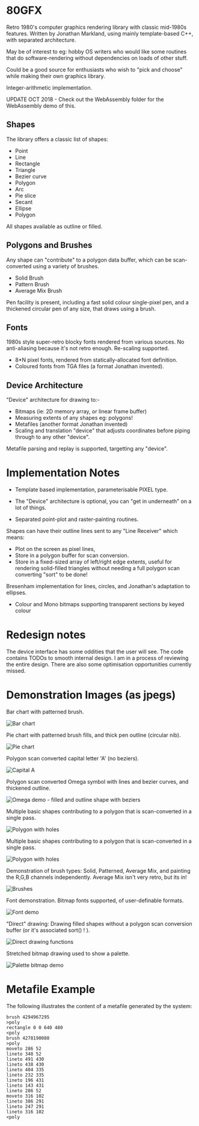 80GFX
=====

Retro 1980's computer graphics rendering library with classic mid-1980s features.
Written by Jonathan Markland, using mainly template-based C++, with separated
architecture.

May be of interest to eg: hobby OS writers who would like some routines
that do software-rendering without dependencies on loads of other stuff.

Could be a good source for enthusiasts who wish to "pick and choose" while
making their own graphics library.

Integer-arithmetic implementation.


UPDATE OCT 2018 - Check out the WebAssembly folder for the WebAssembly demo of this.



Shapes
------

The library offers a classic list of shapes:

- Point
- Line
- Rectangle
- Triangle
- Bezier curve
- Polygon
- Arc
- Pie slice
- Secant
- Ellipse
- Polygon 

All shapes available as outline or filled.



Polygons and Brushes
--------------------

Any shape can "contribute" to a polygon data buffer, which can be 
scan-converted using a variety of brushes.

- Solid Brush
- Pattern Brush
- Average Mix Brush

Pen facility is present, including a fast solid colour single-pixel pen,
and a thickened circular pen of any size, that draws using a brush.



Fonts
-----

1980s style super-retro blocky fonts rendered from various sources.
No anti-aliasing because it's not retro enough.
Re-scaling supported.

- 8*N pixel fonts, rendered from statically-allocated font definition.
- Coloured fonts from TGA files (a format Jonathan invented).



Device Architecture
-------------------

"Device" architecture for drawing to:-

- Bitmaps (ie: 2D memory array, or linear frame buffer)
- Measuring extents of any shapes  eg: polygons!
- Metafiles  (another format Jonathan invented)
- Scaling and translation "device" that adjusts coordinates before piping 
  through to any other "device".

Metafile parsing and replay is supported, targetting any "device".



Implementation Notes
====================

- Template based implementation, parameterisable PIXEL type.

- The "Device" architecture is optional, you can "get in underneath"
  on a lot of things.

- Separated point-plot and raster-painting routines.

Shapes can have their outline lines sent to any "Line Receiver"
which means:

- Plot on the screen as pixel lines, 
- Store in a polygon buffer for scan conversion.
- Store in a fixed-sized array of left/right edge extents, useful
  for rendering solid-filled triangles without needing a full
  polygon scan converting "sort" to be done!

Bresenham implementation for lines, circles, and Jonathan's 
adaptation to ellipses.


- Colour and Mono bitmaps supporting transparent sections by keyed colour


Redesign notes
==============
The device interface has some oddities that the user will see.
The code contains TODOs to smooth internal design.  I am in a 
process of reviewing the entire design.
There are also some optimisation opportunities currently missed.


Demonstration Images (as jpegs)
===============================

Bar chart with patterned brush.

![Bar chart](/lib80GFX/Examples/BarChart.jpg)

Pie chart with patterned brush fills, and thick pen outline (circular nib).

![Pie chart](/lib80GFX/Examples/PieChart.jpg)

Polygon scan converted capital letter 'A' (no beziers).

![Capital A](/lib80GFX/Examples/CapitalA.jpg)

Polygon scan converted Omega symbol with lines and 
bezier curves, and thickened outline.

![Omega demo - filled and outline shape with beziers](/lib80GFX/Examples/Omega.jpg)

Multiple basic shapes contributing to a polygon that is 
scan-converted in a single pass.

![Polygon with holes](/lib80GFX/Examples/PolyWithHoles.jpg)

Multiple basic shapes contributing to a polygon that is 
scan-converted in a single pass.

![Polygon with holes](/lib80GFX/Examples/PolyWithHoles2.jpg)

Demonstration of brush types: Solid, Patterned, Average Mix, 
and painting the R,G,B channels independently.  Average Mix isn't
very retro, but its in!

![Brushes](/lib80GFX/Examples/Brushes.jpg)

Font demonstration.  Bitmap fonts supported, of user-definable formats.

![Font demo](/lib80GFX/Examples/FontDemo.jpg)

"Direct" drawing:  Drawing filled shapes without a polygon scan 
conversion buffer (or it's associated sort() ! ).

![Direct drawing functions](/lib80GFX/Examples/DirectFunctionsDemo.jpg)

Stretched bitmap drawing used to show a palette.

![Palette bitmap demo](/lib80GFX/Examples/PaletteDemo.jpg)


Metafile Example
================

The following illustrates the content of a metafile generated by the system:

    brush 4294967295
    >poly
    rectangle 0 0 640 480
    <poly
    brush 4278190080
    >poly
    moveto 286 52
    lineto 348 52
    lineto 491 430
    lineto 438 430
    lineto 404 335
    lineto 232 335
    lineto 196 431
    lineto 143 431
    lineto 286 52
    moveto 316 102
    lineto 386 291
    lineto 247 291
    lineto 316 102
    <poly



